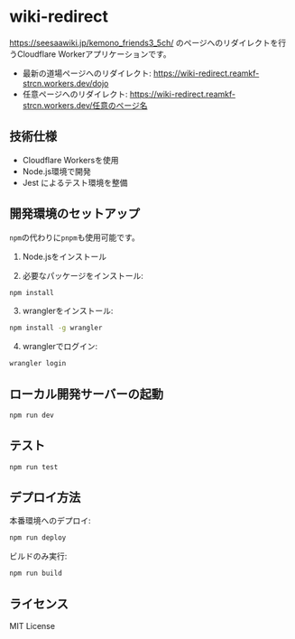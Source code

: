 # wiki-redirect

https://seesaawiki.jp/kemono_friends3_5ch/ のページへのリダイレクトを行うCloudflare Workerアプリケーションです。

- 最新の道場ページへのリダイレクト: https://wiki-redirect.reamkf-strcn.workers.dev/dojo
- 任意ページへのリダイレクト: https://wiki-redirect.reamkf-strcn.workers.dev/任意のページ名

## 技術仕様

- Cloudflare Workersを使用
- Node.js環境で開発
- Jest によるテスト環境を整備

## 開発環境のセットアップ
`npm`の代わりに`pnpm`も使用可能です。

1. Node.jsをインストール

2. 必要なパッケージをインストール:
```bash
npm install
```

3. wranglerをインストール:
```bash
npm install -g wrangler
```

4. wranglerでログイン:
```bash
wrangler login
```

## ローカル開発サーバーの起動
```bash
npm run dev
```

## テスト

```bash
npm run test
```

## デプロイ方法

本番環境へのデプロイ:
```bash
npm run deploy
```

ビルドのみ実行:
```bash
npm run build
```

## ライセンス
MIT License
